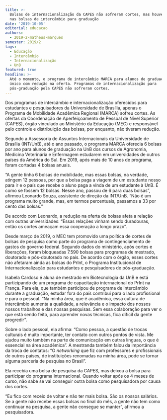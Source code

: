 ```yaml
---
title: >-
  Bolsas de internacionalização da CAPES não sofreram cortes, mas houve redução
  nas bolsas de intercâmbio para graduação 
date: '2019-10-05'
editorial: educacao
authors:
  - 2019-2-matheus-marques
semester: 2019/2
tags:
  - Educação
  - Intercâmbio
  - Internacionalização
  - UnB
featured: true
headline: >-
  Até o momento, o programa de intercâmbio MARCA para alunos de graduação foi o
  único com redução na oferta. Programas de internacionalização para
  pós-graduação pela CAPES não sofreram cortes.
---
```

Dos programas de intercâmbio e internacionalização oferecidos para estudantes e pesquisadores da Universidade de Brasília, apenas o Programa de Mobilidade Acadêmica Regional (MARCA) sofreu cortes. As ofertas da Coordenação de Aperfeiçoamento de Pessoal de Nível Superior (CAPES), órgão vinculado ao Ministério da Educação (MEC) e responsável pelo controle e distribuição das bolsas, por enquanto, não tiveram redução.

Segundo a Assessoria de Assuntos Internacionais da Universidade de Brasília (INT/UnB), até o ano passado, o programa MARCA oferecia 6 bolsas por ano para alunos de graduação na UnB dos cursos de Agronomia, Medicina Veterinária e Enfermagem estudarem em universidades de outros países da América do Sul. Em 2019, após mais de 10 anos de programa, foram cortadas 4 bolsas anuais.

“A gente tinha 6 bolsas de mobilidade, mas essas bolsas, na verdade, atingem 12 pessoas, por que a bolsa paga a viagem de um estudante nosso para ir e o país que recebe o aluno paga a vinda de um estudante à UnB. É como se fossem 12 bolsas. Nesse ano, passou de 6 para duas bolsas”, afirmou Leonardo Souza, assistente de direção da INT/UnB. “Não é um programa muito grande, mas, em termos percentuais, passamos a 33 por cento das bolsas.” 

De acordo com Leonardo, a redução na oferta de bolsas afeta a relação com outras universidades: “Essas relações vinham sendo duradouras, então os cortes ameaçam essa cooperação a longo prazo”.

Desde março de 2019, o MEC tem promovido uma política de cortes de bolsas de pesquisa como parte do programa de contingenciamento de gastos do governo federal. Segundo dados do ministério, após cortes e liberações, foram bloqueadas 7.590 bolsas para programas de mestrado, doutorado e pós-doutorado no país. De acordo com o órgão, esses cortes não afetaram ainda as bolsas do PrInt, o Programa Institucional de Internacionalização para estudantes e pesquisadores de pós-graduação.

Isabela Cardoso é aluna de mestrado em Biotecnologia da UnB e está participando de um programa de capacitação internacional do PrInt na França. Para ela, que também participou de programa de intercâmbio durante a graduação, estudar fora do país contribui para o lado profissional e para o pessoal. “Na minha área, que é acadêmica, essa cultura de intercâmbio aumenta a qualidade, a relevância e o impacto dos nossos nossos trabalhos e das nossas pesquisas. Sem essa colaboração para ver o que está sendo feito, para aprender novas técnicas, fica difícil da gente progredir”. 

Sobre o lado pessoal, ela afirma: “Como pessoa, a questão de trocas culturais é muito importante, ter contato com outros pontos de vista. Me ajudou muito também na parte de comunicação em outras línguas, o que é essencial na área acadêmica”. A mestranda também falou da importância da troca de contatos: “O _networking_ que fiz com professores e profissionais de outros países, de instituições renomadas na minha área, pode se tornar alguma parceria de pesquisa no Brasil”.

Ela recebia uma bolsa de pesquisa da CAPES, mas deixou a bolsa para participar do programa internacional. Quando voltar após os 4 meses de curso, não sabe se vai conseguir outra bolsa como pesquisadora por causa dos cortes.

“Eu fico com receio de voltar e não ter mais bolsa. São os nossos salários. Se a gente não recebe essas bolsas no final do mês, a gente não tem como continuar na pesquisa, a gente não consegue se manter”, afirmou a pesquisadora.
